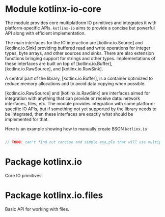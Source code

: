 # Module kotlinx-io-core

The module provides core multiplatform IO primitives and integrates it with platform-specific APIs.
`kotlinx-io` aims to provide a concise but powerful API along with efficient implementation.

The main interfaces for the IO interaction are [kotlinx.io.Source] and [kotlinx.io.Sink] providing buffered read and 
write operations for integer types, byte arrays, and other sources and sinks. There are also extension functions
bringing support for strings and other types. 
Implementations of these interfaces are built on top of [kotlinx.io.Buffer], [kotlinx.io.RawSource],
and [kotlinx.io.RawSink].

A central part of the library, [kotlinx.io.Buffer], is a container optimized to reduce memory allocations and to avoid
data copying when possible.

[kotlinx.io.RawSource] and [kotlinx.io.RawSink] are interfaces aimed for integration with anything that can provide 
or receive data: network interfaces, files, etc. The module provides integration with some platform-specific IO APIs,
but if something not yet supported by the library needs to be integrated, then these interfaces are exactly what should 
be implemented for that.

Here is an example showing how to manually create BSON  `kotlinx.io`
```kotlin

// TODO: can't find out concise and simple exa,ple that will use multiple features of the library.

```

# Package kotlinx.io

Core IO primitives.

# Package kotlinx.io.files

Basic API for working with files.